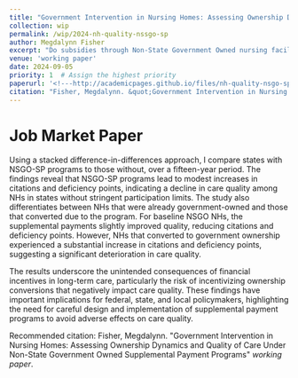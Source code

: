 ```yaml
---
title: "Government Intervention in Nursing Homes: Assessing Ownership Dynamics and Quality of Care Under Non-State Government Owned Supplemental Payment Programs"
collection: wip
permalink: /wip/2024-nh-quality-nssgo-sp
author: Megdalynn Fisher
excerpt: "Do subsidies through Non-State Government Owned nursing facility supplemental payment programs spur government acquisitions and do the subsidies translate to fewer deficiencies and better quality?"
venue: 'working paper'
date: 2024-09-05
priority: 1  # Assign the highest priority
paperurl: '<!---http://academicpages.github.io/files/nh-quality-nsgo-sp.pdf --->'
citation: "Fisher, Megdalynn. &quot;Government Intervention in Nursing Homes: Assessing Ownership Dynamics and Quality of Care Under Non-State Government Owned Supplemental Payment Programs&quot; <i>work in progress</i>."
---
```

# Job Market Paper

Using a stacked difference-in-differences approach, I compare states with NSGO-SP programs to those without, over a fifteen-year period. The findings reveal that NSGO-SP programs lead to modest increases in citations and deficiency points, indicating a decline in care quality among NHs in states without stringent participation limits. The study also differentiates between NHs that were already government-owned and those that converted due to the program. For baseline NSGO NHs, the supplemental payments slightly improved quality, reducing citations and deficiency points. However, NHs that converted to government ownership experienced a substantial increase in citations and deficiency points, suggesting a significant deterioration in care quality.

The results underscore the unintended consequences of financial incentives in long-term care, particularly the risk of incentivizing ownership conversions that negatively impact care quality. These findings have important implications for federal, state, and local policymakers, highlighting the need for careful design and implementation of supplemental payment programs to avoid adverse effects on care quality.

<!--- [Download paper here](http://academicpages.github.io/files/nh-quality-nsgo-sp.pdf) --->

Recommended citation: Fisher, Megdalynn. "Government Intervention in Nursing Homes: Assessing Ownership Dynamics and Quality of Care Under Non-State Government Owned Supplemental Payment Programs" <i>working paper</i>.
